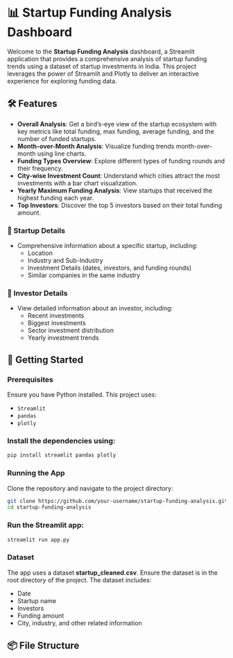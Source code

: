 # 📊 Startup Funding Analysis Dashboard

Welcome to the **Startup Funding Analysis** dashboard, a Streamlit application that provides a comprehensive analysis of startup funding trends using a dataset of startup investments in India. This project leverages the power of Streamlit and Plotly to deliver an interactive experience for exploring funding data.

## 🛠 Features

- **Overall Analysis**: Get a bird’s-eye view of the startup ecosystem with key metrics like total funding, max funding, average funding, and the number of funded startups.
- **Month-over-Month Analysis**: Visualize funding trends month-over-month using line charts.
- **Funding Types Overview**: Explore different types of funding rounds and their frequency.
- **City-wise Investment Count**: Understand which cities attract the most investments with a bar chart visualization.
- **Yearly Maximum Funding Analysis**: View startups that received the highest funding each year.
- **Top Investors**: Discover the top 5 investors based on their total funding amount.

### 🏢 Startup Details
- Comprehensive information about a specific startup, including:
  - Location
  - Industry and Sub-Industry
  - Investment Details (dates, investors, and funding rounds)
  - Similar companies in the same industry

### 💼 Investor Details
- View detailed information about an investor, including:
  - Recent investments
  - Biggest investments
  - Sector investment distribution
  - Yearly investment trends

## 🚀 Getting Started

### Prerequisites
Ensure you have Python installed. This project uses:
- `Streamlit`
- `pandas`
- `plotly`

### Install the dependencies using:
```bash
pip install streamlit pandas plotly
```
### Running the App
Clone the repository and navigate to the project directory:
```bash
git clone https://github.com/your-username/startup-funding-analysis.git
cd startup-funding-analysis
```
### Run the Streamlit app:
```bash
streamlit run app.py
```
### Dataset
The app uses a dataset **startup_cleaned.csv**. Ensure the dataset is in the root directory of the project. The dataset includes:
- Date
- Startup name
- Investors
- Funding amount
- City, industry, and other related information


## 📦 File Structure

  
